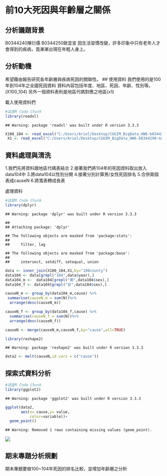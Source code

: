 前10大死因與年齡層之關係
================

分析議題背景
------------

B0344240陳衍儒 B0344250歐宜宣 因生活習慣改變，許多印象中只有老年人才會得到的疾病，竟漸漸出現在年輕人身上。

分析動機
--------

希望藉由報告研究各年齡層與疾病死因的關聯性。 \#\# 使用資料 我們使用的是100年到104年之全國死因資料 資料內容包括年度、地區、死因、年齡、性別等。(X100\_104) 另外一個資料表則是地區代碼對應之地區(x1)

載入使用資料們

``` r
#這是R Code Chunk
library(readxl)
```

    ## Warning: package 'readxl' was built under R version 3.3.3

``` r
X100_104 <- read_excel("C:/Users/Ariel/Desktop/CGUIM_BigData_HW6-b0344290-master/100-104.xlsx")
 X1 <- read_excel("C:/Users/Ariel/Desktop/CGUIM_BigData_HW6-b0344290-master/1.xlsx")
```

資料處理與清洗
--------------

1.我們先將資料跟地區代碼表結合 2.接著我們將104年的死因資料取出放入data104中 3.將data104以性別分開 4.接著分別計算男/女性死因排名 5.合併兩個表成causeN 6.將寬表轉成長表

處理資料

``` r
#這是R Code Chunk
library(dplyr)
```

    ## Warning: package 'dplyr' was built under R version 3.3.3

    ## 
    ## Attaching package: 'dplyr'

    ## The following objects are masked from 'package:stats':
    ## 
    ##     filter, lag

    ## The following objects are masked from 'package:base':
    ## 
    ##     intersect, setdiff, setequal, union

``` r
data <- inner_join(X100_104,X1,by="100county")
data104 <- data[grepl("104",data$year),]
data104_m <-  data104[grepl("男",data104$sex),]
data104_f <- data104[grepl("女",data104$sex),]

causeN_m <- group_by(data104_m,cause) %>%
 summarise(causeN_m = sum(N))%>%
  arrange(desc(causeN_m))

causeN_f <- group_by(data104_f,cause) %>%
  summarise(causeN_f = sum(N))%>%
  arrange(desc(causeN_f))

causeN <- merge(causeN_m,causeN_f,by="cause",all=TRUE)

library(reshape2)
```

    ## Warning: package 'reshape2' was built under R version 3.3.3

``` r
data2 <- melt(causeN,id.vars = c("cause"))
```

探索式資料分析
--------------

``` r
#這是R Code Chunk
library(ggplot2)
```

    ## Warning: package 'ggplot2' was built under R version 3.3.3

``` r
ggplot(data2,
       aes(x= cause,y= value,
           color=variable))+
  geom_point()
```

    ## Warning: Removed 1 rows containing missing values (geom_point).

![](README_files/figure-markdown_github/unnamed-chunk-3-1.png)

期末專題分析規劃
----------------

期末專題要做100~104年死因的排名比較，並增加年齡層之分析
